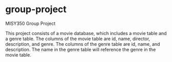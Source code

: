# group-project
MISY350 Group Project

This project consists of a movie database, which includes a movie table and a genre table. The columns of the movie table are id, name, director, description, and genre. The columns of the genre table are id, name, and description. The name in the genre table will reference the genre in the movie table.
